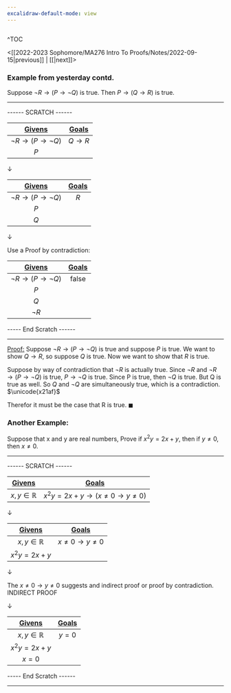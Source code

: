 ```yaml
---
excalidraw-default-mode: view
---
```



```toc

```

^TOC

<[[2022-2023 Sophomore/MA276 Intro To Proofs/Notes/2022-09-15|previous]] | [[|next]]>


### Example from yesterday contd. 
Suppose $\neg R \to (P \to \neg Q)$ is true.
Then $P \to (Q \to R)$ is true.


---
------ SCRATCH ------

|<u>Givens</u>|<u>Goals</u>|
| :---: | :---: |
|$\neg R \to (P \to \neg Q)$|$Q \to R$|
|$P$||

$\downarrow$

|<u>Givens</u>|<u>Goals</u>|
| :---: | :---: |
|$\neg R \to (P \to \neg Q)$|$R$|
|$P$||
|$Q$||

$\downarrow$

Use a Proof by contradiction:

|<u>Givens</u>|<u>Goals</u>|
| :---: | :---: |
|$\neg R \to (P \to \neg Q)$|$\text{false}$|
|$P$||
|$Q$||
|$\neg  R$||

----- End Scratch ------

---

<u>Proof:</u> Suppose $\neg R \to (P \to \neg Q)$ is true and suppose $P$ is true. We want to show $Q \to R$, so suppose $Q$ is true. Now we want to show that $R$ is true.

Suppose by way of contradiction that $\neg R$ is actually true. Since $\neg R$ and $\neg R \to (P \to \neg Q)$ is true, $P \to \neg Q$ is true. Since P is true, then $\neg Q$ is true. But Q is true as well. So $Q$ and $\neg Q$ are simultaneously true, which is a contradiction. $\unicode{x21af}$

Therefor it must be the case that R is true. $\blacksquare$

### Another Example:

Suppose that x and y are real numbers, Prove if $x^2 y = 2x + y$, then if $y \neq 0$, then $x \neq 0$.

---
------ SCRATCH ------

|<u>Givens</u>|<u>Goals</u>|
| :---: | :---: |
|$x,y \in \mathbb{R}$|$x^2 y = 2x + y \to (x \neq 0\to y\neq 0)$|

$\downarrow$

|<u>Givens</u>|<u>Goals</u>|
| :---: | :---: |
|$x,y \in \mathbb{R}$|$x \neq 0\to y\neq 0$|
|$x^2 y = 2x + y$||

$\downarrow$

The $x \neq 0\to y\neq 0$ suggests and indirect proof or proof by contradiction.
INDIRECT PROOF

$\downarrow$

|<u>Givens</u>|<u>Goals</u>|
| :---: | :---: |
|$x,y \in \mathbb{R}$|$y = 0$|
|$x^2 y = 2x + y$||
|$x = 0$||



----- End Scratch ------

---


